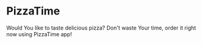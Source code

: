 # PizzaTime
Would You like to taste delicious pizza? Don't waste Your time, order it right now using PizzaTime app!
